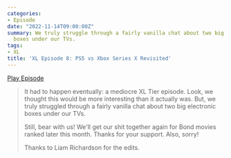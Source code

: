 ```yaml
---
categories:
- Episode
date: "2022-11-14T09:00:00Z"
summary: We truly struggle through a fairly vanilla chat about two big electronic
  boxes under our TVs.
tags:
- XL
title: 'XL Episode 8: PS5 vs Xbox Series X Revisited'
---
```


[Play Episode](https://www.patreon.com/posts/xl-episode-8-ps5-74616317)
>  It had to happen eventually: a mediocre XL Tier episode. Look, we thought this would be more interesting than it actually was. But, we truly struggled through a fairly vanilla chat about two big electronic boxes under our TVs.
> 
> Still, bear with us! We'll get our shit together again for Bond movies ranked later this month. Thanks for your support. Also, sorry!
> 
> Thanks to Liam Richardson for the edits. 